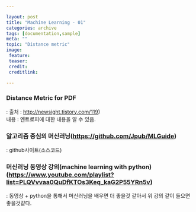 ```yaml
---

layout: post
title: "Machine Learning - 01"
categories: archive
tags: [documentation,sample]
meta: ""
topic: "Distance metric"
image:
 feature:
 teaser:
 credit:
 creditlink:

---
```


### Distance Metric for PDF
: 출처 : http://newsight.tistory.com/119)<br>
내용 : 엔트로피에 대한 내용을 알 수 있음.

### 알고리즘 중심의 머신러닝(https://github.com/Jpub/MLGuide)
: github사이트(소스코드)


### 머신러닝 동영상 강의(machine learning with python)(https://www.youtube.com/playlist?list=PLQVvvaa0QuDfKTOs3Keq_kaG2P55YRn5v)
: 동영상 + python을 통해서 머신러닝을 배우면 더 좋을것 같아서 위 강의 같이 들으면 좋을것같다.
